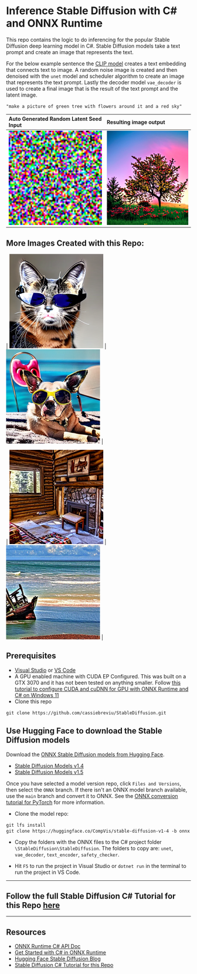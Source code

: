 
# Inference Stable Diffusion with C# and ONNX Runtime

This repo contains the logic to do inferencing for the popular Stable Diffusion deep learning model in C#.  Stable Diffusion models take a text prompt and create an image that represents the text.

For the below example sentence the [CLIP model](https://huggingface.co/docs/transformers/model_doc/clip) creates a text embedding that connects text to image. A random noise image is created and then denoised with the `unet` model and scheduler algorithm to create an image that represents the text prompt. Lastly the decoder model `vae_decoder` is used to create a final image that is the result of the text prompt and the latent image.

```text
"make a picture of green tree with flowers around it and a red sky" 
```
| Auto Generated Random Latent Seed Input | Resulting image output|
| :--- | :--- |
<img src="images/latent.png" width="256" height="256" alt="Image of browser inferencing on sample images."/> | <img src="images/sample-output-stablediff.png" width="256" height="256" alt="Image of browser inferencing on sample images."/> |

## More Images Created with this Repo:

| <img src="images/cat-sunglasses.png" width="256" height="256" alt="Image of browser inferencing on sample images."/> | <img src="images/dog-beach-sample.png" width="256" height="256" alt="Image of browser inferencing on sample images."/> |

| <img src="images/cabin.png" width="256" height="256" alt="Image of browser inferencing on sample images."/> | <img src="images/shipwreck.png" width="256" height="256" alt="Image of browser inferencing on sample images."/> |

## Prerequisites

- [Visual Studio](https://visualstudio.microsoft.com/downloads/) or [VS Code](https://code.visualstudio.com/Download)
- A GPU enabled machine with CUDA EP Configured. This was built on a GTX 3070 and it has not been tested on anything smaller. Follow [this tutorial to configure CUDA and cuDNN for GPU with ONNX Runtime and C# on Windows 11](https://onnxruntime.ai/docs/tutorials/csharp/csharp-gpu.html)
- Clone this repo
```git
git clone https://github.com/cassiebreviu/StableDiffusion.git
```

## Use Hugging Face to download the Stable Diffusion models

Download the [ONNX Stable Diffusion models from Hugging Face](https://huggingface.co/models?sort=downloads&search=Stable+Diffusion).

 - [Stable Diffusion Models v1.4](https://huggingface.co/CompVis/stable-diffusion-v1-4/tree/onnx)
 - [Stable Diffusion Models v1.5](https://huggingface.co/runwayml/stable-diffusion-v1-5/tree/onnx)


Once you have selected a model version repo, click `Files and Versions`, then select the `ONNX` branch. If there isn't an ONNX model branch available, use the `main` branch and convert it to ONNX. See the [ONNX conversion tutorial for PyTorch](https://learn.microsoft.com/windows/ai/windows-ml/tutorials/pytorch-convert-model) for more information.

- Clone the model repo:
```text
git lfs install
git clone https://huggingface.co/CompVis/stable-diffusion-v1-4 -b onnx
```

- Copy the folders with the ONNX files to the C# project folder `\StableDiffusion\StableDiffusion`. The folders to copy are: `unet`, `vae_decoder`, `text_encoder`, `safety_checker`.

- Hit `F5` to run the project in Visual Studio or `dotnet run` in the terminal to run the project in VS Code.

_____________________
## Follow the full Stable Diffusion C# Tutorial for this Repo [here](https://onnxruntime.ai/docs/tutorials/csharp/stable-diffusion-csharp.html)

__________________________
##  Resources
- [ONNX Runtime C# API Doc](https://onnxruntime.ai/docs/api/csharp/api)
- [Get Started with C# in ONNX Runtime](https://onnxruntime.ai/docs/get-started/with-csharp.html)
- [Hugging Face Stable Diffusion Blog](https://huggingface.co/blog/stable_diffusion)
- [Stable Diffusion C# Tutorial for this Repo](https://onnxruntime.ai/docs/tutorials/csharp/stable-diffusion-csharp.html)
